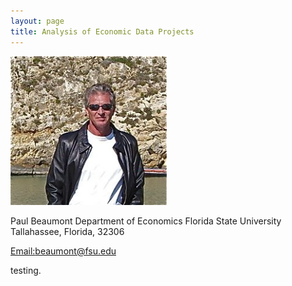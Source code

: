 ```yaml
---
layout: page
title: Analysis of Economic Data Projects
---
```


<a> 
<img src="pmb2.png" alt="pmb" width="250"/>
</a>

Paul Beaumont 
Department of Economics 
Florida State University 
Tallahassee, Florida, 32306 

[Email:beaumont@fsu.edu](mailto:beaumont@fsu.edu)

 testing.